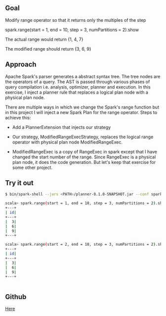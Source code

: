 ## Goal 

Modify range operator so that it returns only the multiples of the step 

spark.range(start = 1, end = 10, step = 3, numPartitions = 2).show
    
The actual range would return {1, 4, 7}

The modified range should return {3, 6, 9}
## Approach

Apache Spark's parser generates a abstract syntax tree. The tree nodes are the operators of a query. The AST is passed through various phases of query compilation i.e. analysis, optimizer, planner and execution. In this exercise, I inject a planner rule that replaces a logical plan node with a physical plan node. 

There are multiple ways in which we change the Spark's range function but in this project I will inject a new Spark Plan for the range operator. Steps to achieve this: 

* Add a PlannerExtension that injects our strategy

* Our strategy, ModifiedRangeExecStrategy, replaces the logical range operator with physical plan node ModifiedRangeExec.

* ModifiedRangeExec is a copy of RangeExec in spark except that I have changed the start number of the range. Since RangeExec is a physical plan node, it does the code generation. But let's keep that exercise for some other project.
 
## Try it out

```bash 
$ bin/spark-shell --jars <PATH>/planner-0.1.0-SNAPSHOT.jar --conf spark.sql.extensions=dev.plugins.planner.PlannerExtension

scala> spark.range(start = 1, end = 10, step = 3, numPartitions = 2).show
+---+ 
| id|
+---+
|  3|
|  6|
|  9|
+---+

scala> spark.range(start = 2, end = 10, step = 3, numPartitions = 2).show 
+---+
| id|
+---+
|  3|
|  6|
|  9|
+---+
 

```

## Github 

[Here](https://github.com/falarica/spark-devplugins/tree/master/planner)
